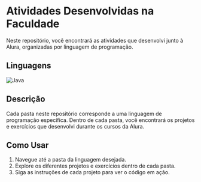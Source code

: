 # Atividades Desenvolvidas na Faculdade

Neste repositório, você encontrará as atividades que desenvolvi junto à Alura, organizadas por linguagem de programação.

## Linguagens
![Java](https://img.shields.io/badge/Java-blue)

## Descrição

Cada pasta neste repositório corresponde a uma linguagem de programação específica. Dentro de cada pasta, você encontrará os projetos e exercícios que desenvolvi durante os cursos da Alura.

## Como Usar

1. Navegue até a pasta da linguagem desejada.
2. Explore os diferentes projetos e exercícios dentro de cada pasta.
3. Siga as instruções de cada projeto para ver o código em ação.
